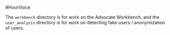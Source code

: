 #HourVoice

The `workbench` directory is for work on the Advocate Workbench, and the `user_analysis` directory is for work on detecting fake users / anonymization of users.
